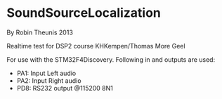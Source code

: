 SoundSourceLocalization
=======================
By Robin Theunis 2013

Realtime test for DSP2 course KHKempen/Thomas More Geel

For use with the STM32F4Discovery. 
Following in and outputs are used:
* PA1: Input Left audio 
* PA2: Input Right audio
* PD8: RS232 output @115200 8N1